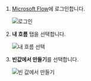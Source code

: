 1. [Microsoft Flow](https://flow.microsoft.com)에 로그인합니다.
   
    ![로그인](includes/media/modern-approvals/sign-in.png)
2. **내 흐름** 탭을 선택합니다.
   
    ![내 흐름 선택](includes/media/modern-approvals/select-my-flows.png)
3. **빈값에서 만들기**를 선택합니다.
   
    ![빈 값에서 만들기](includes/media/modern-approvals/blank-template.png)

